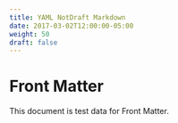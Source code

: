 ```yaml
---
title: YAML NotDraft Markdown
date: 2017-03-02T12:00:00-05:00
weight: 50
draft: false
---
```


# Front Matter

This document is test data for Front Matter.
